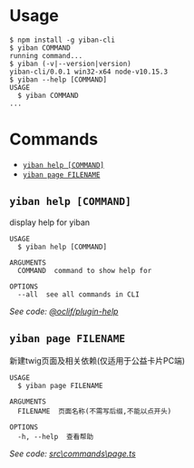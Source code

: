 # Usage
<!-- usage -->
```sh-session
$ npm install -g yiban-cli
$ yiban COMMAND
running command...
$ yiban (-v|--version|version)
yiban-cli/0.0.1 win32-x64 node-v10.15.3
$ yiban --help [COMMAND]
USAGE
  $ yiban COMMAND
...
```
<!-- usagestop -->
# Commands
<!-- commands -->
* [`yiban help [COMMAND]`](#yiban-help-command)
* [`yiban page FILENAME`](#yiban-page-filename)

## `yiban help [COMMAND]`

display help for yiban

```
USAGE
  $ yiban help [COMMAND]

ARGUMENTS
  COMMAND  command to show help for

OPTIONS
  --all  see all commands in CLI
```

_See code: [@oclif/plugin-help](https://github.com/oclif/plugin-help/blob/v2.1.6/src\commands\help.ts)_

## `yiban page FILENAME`

新建twig页面及相关依赖(仅适用于公益卡片PC端)

```
USAGE
  $ yiban page FILENAME

ARGUMENTS
  FILENAME  页面名称(不需写后缀,不能以点开头)

OPTIONS
  -h, --help  查看帮助
```

_See code: [src\commands\page.ts](https://github.com/XHMM/yiban-cli/blob/v0.0.1/src\commands\page.ts)_
<!-- commandsstop -->
